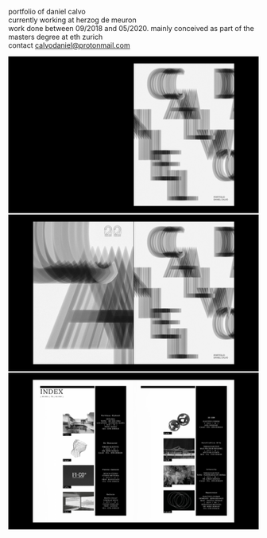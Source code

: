 portfolio of daniel calvo <br>
currently working at herzog de meuron<br>
work done between 09/2018 and 05/2020.
mainly conceived as part of the masters degree at eth zurich <br>
contact calvodaniel@protonmail.com <br>



![Image](/2008_danielcalvo_pf_1.jpg)
![Image](/2008_danielcalvo_pf_2.jpg)
![Image](/2008_danielcalvo_pf_3.jpg)